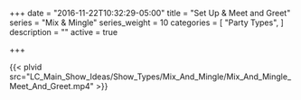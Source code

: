 +++
date = "2016-11-22T10:32:29-05:00"
title = "Set Up & Meet and Greet"
series = "Mix & Mingle"
series_weight = 10
categories = [
  "Party Types",
]
description = ""
active = true

+++

{{< plvid src="LC_Main_Show_Ideas/Show_Types/Mix_And_Mingle/Mix_And_Mingle_Meet_And_Greet.mp4" >}}
